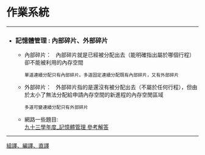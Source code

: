 # 作業系統
*****

+ ### 記憶體管理 : 內部碎片、外部碎片  
	+ 內部碎片：  
		內部碎片就是已經被分配出去（能明確指出屬於哪個行程）卻不能被利用的內存空間   
		```
		單道連續分配只有內部碎片。多道固定連續分配既有內部碎片，又有外部碎片
		```
	+ 外部碎片：  
		外部碎片指的是還沒有被分配出去（不屬於任何行程），但由於太小了無法分配給申請內存空間的新進程的內存空閒區域  
		```
		多道可變連續分配只有外部碎片   
		```
	+ 網路一些題目:  
		[九十三學年度_記憶體管理 參考解答](http://larrymao.myweb.hinet.net/2004fall/sp/exer/sphw06_ans.pdf)

		
*****
[組譯、編譯、直譯](http://blog.xuite.net/x_3kkk/java/11466883-%E7%B7%A8%E8%AD%AF%E3%80%81%E7%B5%84%E8%AD%AF%E3%80%81%E7%9B%B4%E8%AD%AF)  

